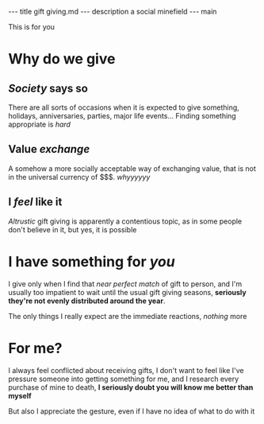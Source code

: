 --- title
gift giving.md
--- description
a social minefield
--- main


This is for you

# Why do we give

## _Society_ says so

There are all sorts of occasions when it is expected to give something,
holidays, anniversaries, parties, major life events...
Finding something appropriate is _hard_

## Value _exchange_

A somehow a more socially acceptable way of exchanging value,
that is not in the universal currency of \$\$\$.
_whyyyyyy_

## I _feel_ like it

_Altrustic_ gift giving is apparently a contentious topic,
as in some people don't believe in it,
but yes,
it is possible

# I have something for _you_

I give only when I find that _near perfect match_ of gift to person,
and I'm usually too impatient to wait until the usual gift giving seasons,
**seriously they're not evenly distributed around the year**.

The only things I really expect are the immediate reactions,
_nothing_ more

# For me?

I always feel conflicted about receiving gifts,
I don't want to feel like I've pressure someone into getting something for me,
and I research every purchase of mine to death,
**I seriously doubt you will know me better than myself**

But also I appreciate the gesture,
even if I have no idea of what to do with it

